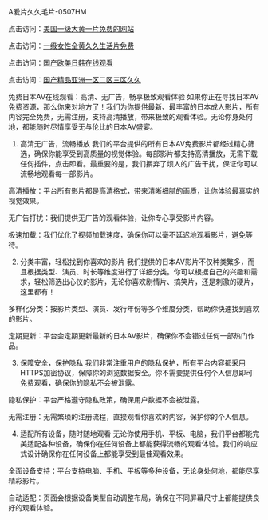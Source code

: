 
A爰片久久毛片-0507HM


点击访问：<a href="https://bered.pages.dev/">美国一级大黄一片免费的网站</a>

点击访问：<a href="https://rtj-3zo.pages.dev/">一级女性全黄久久生活片免费</a>

点击访问：<a href="https://vassv.pages.dev/">国产欧美日韩在线观看</a>

点击访问：<a href="https://https://vassv.pages.dev/">国产精品亚洲一区二区三区久久</a>

免费日本AV在线观看：高清、无广告，畅享极致观看体验
如果你正在寻找日本AV免费资源，那么你来对地方了！我们为你提供最新、最丰富的日本成人影片，所有内容完全免费，无需注册，支持高清播放，带来极致的观看体验。无论你身处何地，都能随时尽情享受无与伦比的日本AV盛宴。

1. 高清无广告，流畅播放
我们的平台提供的所有日本AV免费影片都经过精心筛选，确保你能享受到高质量的视觉体验。每部影片都支持高清播放，无需下载任何插件，点击即看。最重要的是，我们摒弃了烦人的广告干扰，保证你可以流畅地观看每一部影片。

高清播放：平台所有影片都是高清格式，带来清晰细腻的画质，让你体验最真实的视觉效果。

无广告打扰：我们提供无广告的观看体验，让你专心享受影片内容。

极速加载：我们优化了视频加载速度，确保你可以毫不延迟地观看影片，避免等待。

2. 分类丰富，轻松找到你喜欢的影片
我们提供的日本AV影片不仅种类繁多，而且根据类型、演员、时长等维度进行了详细分类。你可以根据自己的兴趣和需求，轻松筛选出心仪的影片，无论你喜欢剧情片、搞笑片，还是刺激的硬片，这里都有！

多样化分类：按影片类型、演员、发行年份等多个维度分类，帮助你快速找到喜欢的影片。

定期更新：平台会定期更新最新的日本AV影片，确保你不会错过任何一部热门作品。

3. 保障安全，保护隐私
我们非常注重用户的隐私保护，所有平台内容都采用HTTPS加密协议，保障你的浏览数据安全。你不需要提供任何个人信息即可免费观看，确保你的隐私不会被泄露。

隐私保护：平台严格遵守隐私政策，确保用户数据不会被泄露。

无需注册：无需繁琐的注册流程，直接观看你喜欢的内容，保护你的个人信息。

4. 适配所有设备，随时随地观看
无论你使用手机、平板、电脑，我们平台都能完美适配各种设备，确保你在任何设备上都能获得流畅的观看体验。我们的响应式设计确保你在任何设备上都能享受到最佳观看效果。

全面设备支持：平台支持电脑、手机、平板等多种设备，无论身处何地，都能尽享精彩影片。

自动适配：页面会根据设备类型自动调整布局，确保在不同屏幕尺寸上都能提供良好的观看体验。



<span style="display:none;">[Canonical link](https://github.com/su4569/112338 ）</span>
